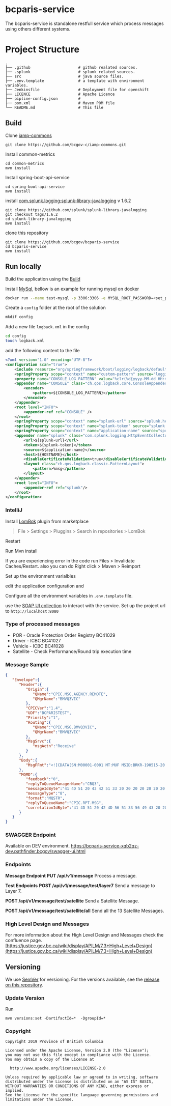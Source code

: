 # bcparis-service

The bcparis-service is standalone restfull service which process messages using others different systems.

# Project Structure

    .
    ├── .github                     # github realated sources.
    ├── .splunk                     # splunk related sources.
    ├── src                         # java source files.
    ├── .env.template               # a template with environment variables.
    ├── Jenkinsfile                 # Deployment file for openshift
    ├── LICENCE                     # Apache Licence
    ├── pipline-config.json         #
    ├── pom.xml                     # Maven POM file
    └── README.md                   # This file

## Build

Clone [iamp-commons](https://github.com/bcgov-c/iamp-commons)

```
git clone https://github.com/bcgov-c/iamp-commons.git
```

Install common-metrics

```
cd common-metrics
mvn install
```

Install spring-boot-api-service

```
cd spring-boot-api-service
mvn install
```

install [com.splunk.logging:splunk-library-javalogging](https://github.com/splunk/splunk-library-javalogging) v 1.6.2

```
git clone https://github.com/splunk/splunk-library-javalogging
git checkout tags/1.6.2
cd splunk-library-javalogging
mvn install
```

clone this repository

```
git clone https://github.com/bcgov/bcparis-service
cd bcparis-service
mvn install
```


## Run locally

Build the application using the [Build](#Build)

Install [MySql](https://www.mysql.com/), bellow is an example for running mysql on docker

```bash
docker run --name test-mysql -p 3306:3306 -e MYSQL_ROOT_PASSWORD=<set_password> -e MYSQL_DATABASE=metastore -d mysql:latest
```

Create a `config` folder at the root of the solution

```bash
mkdif config
```

Add a new file `logback.xml` in the config

```bash
cd config
touch logback.xml
```

add the following content to the file

```xml
<?xml version="1.0" encoding="UTF-8"?>
<configuration scan="true">
    <include resource="org/springframework/boot/logging/logback/defaults.xml"/>
    <springProperty scope="context" name="custom-pattern" source="logging.pattern.custom" />
    <property name="CONSOLE_LOG_PATTERN" value="%clr(%d{yyyy-MM-dd HH:mm:ss.SSS}){faint} %clr(${LOG_LEVEL_PATTERN:-%5p}) ${custom-pattern} %clr(${PID:- }){magenta} %clr(---){faint} %clr([%15.15t]){faint} %clr(%-40.40logger{39}){cyan} %clr(:){faint} %m%n${LOG_EXCEPTION_CONVERSION_WORD:-%wEx}"/>
    <appender name="CONSOLE" class="ch.qos.logback.core.ConsoleAppender">
        <encoder>
            <pattern>${CONSOLE_LOG_PATTERN}</pattern>
        </encoder>
    </appender>
    <root level="INFO">
        <appender-ref ref="CONSOLE" />
    </root>
    <springProperty scope="context" name="splunk-url" source="splunk.hec.url"/>
    <springProperty scope="context" name="splunk-token" source="splunk.hec.token"/>
    <springProperty scope="context" name="application-name" source="spring.application.name"/>
    <appender name="splunk" class="com.splunk.logging.HttpEventCollectorLogbackAppender">
        <url>${splunk-url}</url>
        <token>${splunk-token}</token>
        <source>${application-name}</source>
        <host>${HOSTNAME}</host>
        <disableCertificateValidation>true</disableCertificateValidation>
        <layout class="ch.qos.logback.classic.PatternLayout">
            <pattern>%msg</pattern>
        </layout>
    </appender>
    <root level="INFO">
        <appender-ref ref="splunk"/>
    </root>
</configuration>
```

### IntelliJ

Install [LomBok](https://projectlombok.org/) plugin from marketplace

> File > Settings > Pluggins > Search in repositories > LomBok

Restart

Run Mvn install

If you are experiencing error in the code run Files > Invalidate Caches/Restart.
also you can do Right click > Maven > Reimport

Set up the environment varialbles

edit the application configuration and 

Configure all the environment variables in `.env.template` file.

use the [SOAP UI collection](src/test/soapui/bcparis-service-soapui-project.xml) to interact with the service.
Set up the project url to `http://localhost:8080`

### Type of processed messages

- POR - Oracle Protection Order Registry BC41029
- Driver - ICBC BC41027
- Vehicle - ICBC BC41028
- Satellite - Check Performance/Round trip execution time

### Message Sample

```json
{
   "Envelope":{
      "Header":{
         "Origin":{
            "QName":"CPIC.MSG.AGENCY.REMOTE",
            "QMgrName":"BMVQ3VIC"
         },
         "CPICVer":"1.4",
         "UDF":"BCPARISTEST",
         "Priority":"1",
         "Routing":{
            "QName":"CPIC.MSG.BMVQ3VIC",
            "QMgrName":"BMVQ3VIC"
         },
         "MsgSrvc":{
            "msgActn":"Receive"
         }
      },
      "Body":{
         "MsgFFmt":"<![CDATA[SN:M00001-0001 MT:MUF MSID:BRKR-190515-20:02:21 FROM:BC41127 TO:BC41027 TEXT:RE: 8372\nHC IC80300\nBC41027 \nBC41028\nSNME:SMITH/G1:JANE/G2:MARY/DOB:19000101/SEX:F\n\n2019051520022120190515200221\n]]>"
      },
      "MQMD":{
         "feedback":"0",
         "replyToQueueManagerName":"CBQ3",
         "messageIdByte":"41 4D 51 20 43 42 51 33 20 20 20 20 20 20 20 20 D9 BF 03 5D 85 20 6E 23",
         "messageType":"8",
         "format":"MQSTR",
         "replyToQueueName":"CPIC.RPT.MSG",
         "correlationIdByte":"41 4D 51 20 42 4D 56 51 33 56 49 43 20 20 20 20 5D 0A D2 81 20 38 61 02"
      }
   }
}
```

### SWAGGER Endpoint

Available on DEV environment.
https://bcparis-service-xqb2qz-dev.pathfinder.bcgov/swagger-ui.html


### Endpoints

**Message Endpoint**
**PUT /api/v1/message**
Process a message.

**Test Endpoints**
**POST /api/v1/message/test/layer7**
Send a message to Layer 7.

**POST /api/v1/message/test/satellite**
Send a Satellite Message.

**POST /api/v1/message/test/satellite/all**
Send all the 13 Satellite Messages.

### High Level Design and Messages

For more information about the High Level Design  and Messages check the confluence page.
[https://justice.gov.bc.ca/wiki/display/APILM/7.3+High+Level+Design](https://justice.gov.bc.ca/wiki/display/APILM/7.3+High+Level+Design)


## Versioning

We use [SemVer](http://semver.org/) for versioning. For the versions available, see the [release on this repository](https://github.com/bcgov/bcparis-service/releases). 

### Update Version

Run

```
mvn versions:set -DartifactId=*  -DgroupId=*
```

### Copyright

 ```
Copyright 2019 Province of British Columbia

Licensed under the Apache License, Version 2.0 (the "License");
you may not use this file except in compliance with the License.
You may obtain a copy of the License at 

   http://www.apache.org/licenses/LICENSE-2.0

Unless required by applicable law or agreed to in writing, software
distributed under the License is distributed on an "AS IS" BASIS,
WITHOUT WARRANTIES OR CONDITIONS OF ANY KIND, either express or implied.
See the License for the specific language governing permissions and
limitations under the License.
```
